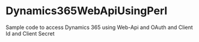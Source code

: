 # Dynamics365WebApiUsingPerl
Sample code to access Dynamics 365 using Web-Api and OAuth and Client Id and Client Secret
